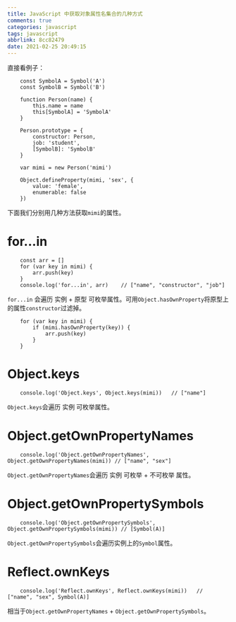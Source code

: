 ```yaml
---
title: JavaScript 中获取对象属性名集合的几种方式
comments: true
categories: javascript
tags: javascript
abbrlink: 8cc82479
date: 2021-02-25 20:49:15
---
```


直接看例子：
```
    const SymbolA = Symbol('A')
    const SymbolB = Symbol('B')

    function Person(name) {
        this.name = name
        this[SymbolA] = 'SymbolA'
    }

    Person.prototype = {
        constructor: Person,
        job: 'student',
        [SymbolB]: 'SymbolB'
    }

    var mimi = new Person('mimi')

    Object.defineProperty(mimi, 'sex', {
        value: 'female',
        enumerable: false
    })
```
下面我们分别用几种方法获取`mimi`的属性。  

# for...in

```
    const arr = []
    for (var key in mimi) {
        arr.push(key)
    }
    console.log('for...in', arr)    // ["name", "constructor", "job"]
```
`for...in` 会遍历 实例 + 原型 可枚举属性。可用`Object.hasOwnProperty`将原型上的属性`constructor`过滤掉。
```
    for (var key in mimi) {
        if (mimi.hasOwnProperty(key)) {
            arr.push(key)
        }
    }
```

# Object.keys
```
    console.log('Object.keys', Object.keys(mimi))   // ["name"]
```
`Object.keys`会遍历 实例 可枚举属性。  

# Object.getOwnPropertyNames
```
    console.log('Object.getOwnPropertyNames', Object.getOwnPropertyNames(mimi)) // ["name", "sex"]
```
`Object.getOwnPropertyNames`会遍历 实例 可枚举 + 不可枚举 属性。  

# Object.getOwnPropertySymbols
```
    console.log('Object.getOwnPropertySymbols', Object.getOwnPropertySymbols(mimi)) // [Symbol(A)]
```
`Object.getOwnPropertySymbols`会遍历实例上的`Symbol`属性。  

# Reflect.ownKeys
```
    console.log('Reflect.ownKeys', Reflect.ownKeys(mimi))   // ["name", "sex", Symbol(A)]
```
相当于`Object.getOwnPropertyNames` + `Object.getOwnPropertySymbols`。  



